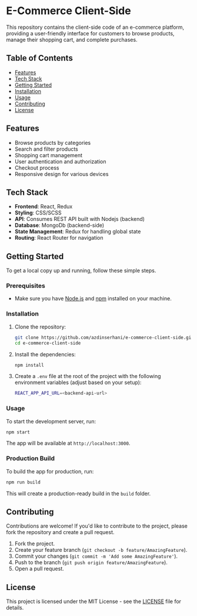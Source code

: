 # E-Commerce Client-Side

This repository contains the client-side code of an e-commerce platform, providing a user-friendly interface for customers to browse products, manage their shopping cart, and complete purchases.

## Table of Contents

- [Features](#features)
- [Tech Stack](#tech-stack)
- [Getting Started](#getting-started)
- [Installation](#installation)
- [Usage](#usage)
- [Contributing](#contributing)
- [License](#license)

## Features

- Browse products by categories
- Search and filter products
- Shopping cart management
- User authentication and authorization
- Checkout process
- Responsive design for various devices

## Tech Stack

- **Frontend**: React, Redux
- **Styling**: CSS/SCSS
- **API**: Consumes REST API built with Nodejs (backend)
- **Database**: MongoDb (backend-side)
- **State Management**: Redux for handling global state
- **Routing**: React Router for navigation

## Getting Started

To get a local copy up and running, follow these simple steps.

### Prerequisites

- Make sure you have [Node.js](https://nodejs.org/) and [npm](https://www.npmjs.com/) installed on your machine.

### Installation

1. Clone the repository:
    ```bash
    git clone https://github.com/azdinserhani/e-commerce-client-side.git
    cd e-commerce-client-side
    ```

2. Install the dependencies:
    ```bash
    npm install
    ```

3. Create a `.env` file at the root of the project with the following environment variables (adjust based on your setup):
    ```bash
    REACT_APP_API_URL=<backend-api-url>
    ```

### Usage

To start the development server, run:

```bash
npm start
```

The app will be available at `http://localhost:3000`.

### Production Build

To build the app for production, run:

```bash
npm run build
```

This will create a production-ready build in the `build` folder.

## Contributing

Contributions are welcome! If you'd like to contribute to the project, please fork the repository and create a pull request.

1. Fork the project.
2. Create your feature branch (`git checkout -b feature/AmazingFeature`).
3. Commit your changes (`git commit -m 'Add some AmazingFeature'`).
4. Push to the branch (`git push origin feature/AmazingFeature`).
5. Open a pull request.

## License

This project is licensed under the MIT License - see the [LICENSE](LICENSE) file for details.
